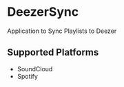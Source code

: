 # DeezerSync
Application to Sync Playlists to Deezer

## Supported Platforms
+ SoundCloud
+ Spotify

